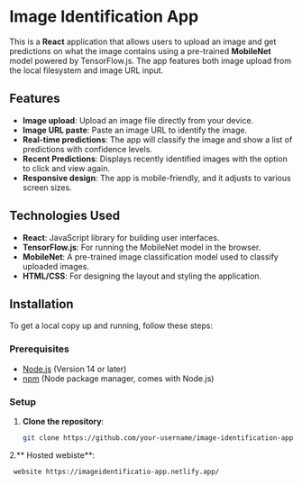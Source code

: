 # Image Identification App

This is a **React** application that allows users to upload an image and get predictions on what the image contains using a pre-trained **MobileNet** model powered by TensorFlow.js. The app features both image upload from the local filesystem and image URL input.

## Features
- **Image upload**: Upload an image file directly from your device.
- **Image URL paste**: Paste an image URL to identify the image.
- **Real-time predictions**: The app will classify the image and show a list of predictions with confidence levels.
- **Recent Predictions**: Displays recently identified images with the option to click and view again.
- **Responsive design**: The app is mobile-friendly, and it adjusts to various screen sizes.

## Technologies Used
- **React**: JavaScript library for building user interfaces.
- **TensorFlow.js**: For running the MobileNet model in the browser.
- **MobileNet**: A pre-trained image classification model used to classify uploaded images.
- **HTML/CSS**: For designing the layout and styling the application.

## Installation

To get a local copy up and running, follow these steps:

### Prerequisites
- [Node.js](https://nodejs.org/) (Version 14 or later)
- [npm](https://www.npmjs.com/) (Node package manager, comes with Node.js)

### Setup

1. **Clone the repository**:
   ```bash
   git clone https://github.com/your-username/image-identification-app.git

2.** Hosted webiste**:
``` bash
 website https://imageidentificatio-app.netlify.app/
